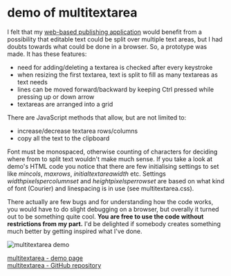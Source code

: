 # demo of multitextarea

I felt that my [web-based publishing application](http://kwstories.hoito.org/)  would benefit from a possibility that editable text could be split over multiple text areas, but I had doubts towards what could be done in a browser. So, a prototype was made. It has these features:

- need for adding/deleting a textarea is checked after every keystroke
- when resizing the first textarea, text is split to fill as many textareas as text needs
- lines can be moved forward/backward by keeping Ctrl pressed while pressing up or down arrow
- textareas are arranged into a grid

There are JavaScript methods that allow, but are not limited to:

- increase/decrease textarea rows/columns
- copy all the text to the clipboard

Font must be monospaced, otherwise counting of characters for deciding where from to split text wouldn't make much sense. If you take a look at demo's HTML code you notice that there are few initialising settings to set like *mincols*, *maxrows*, *initialtextareawidth* etc. Settings *widthpixelspercolumnset* and *heightpixelsperrowset* are based on what kind of font (Courier) and linespacing is in use (see multitextarea.css).

There actually are few bugs and for understanding how the code works, you would have to do slight debugging on a browser, but overally it turned out to be something quite cool. **You are free to use the code without restrictions from my part.** I'd be delighted if somebody creates something much better by getting inspired what I've done.

![multitextarea demo](https://markoseppaenen.github.io/multitextareademo/multitextareademo.png)

[multitextarea - demo page](https://markoseppaenen.github.io/multitextareademo/)  
[multitextarea - GitHub repository](https://github.com/markoseppaenen/multitextareademo)  
